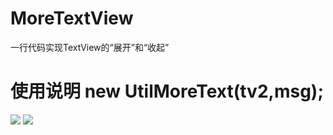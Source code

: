 # MoreTextView
一行代码实现TextView的“展开”和“收起”

# 使用说明 new UtilMoreText(tv2,msg);

![](https://github.com/xubinbin1024/MoreTextView/blob/master/gif/1.png)
![](https://github.com/xubinbin1024/MoreTextView/blob/master/gif/2.png)
